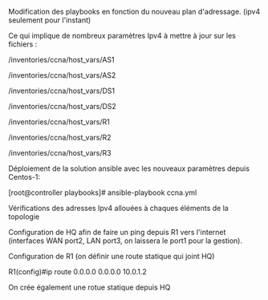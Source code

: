 Modification des playbooks en fonction du nouveau plan d'adressage. 
(ipv4 seulement pour l'instant)

Ce qui implique de nombreux paramètres Ipv4 à mettre à jour sur les fichiers :

/inventories/ccna/host_vars/AS1

/inventories/ccna/host_vars/AS2

/inventories/ccna/host_vars/DS1

/inventories/ccna/host_vars/DS2

/inventories/ccna/host_vars/R1

/inventories/ccna/host_vars/R2

/inventories/ccna/host_vars/R3

Déploiement de la solution ansible avec les nouveaux paramètres depuis Centos-1:

[root@controller playbooks]# ansible-playbook ccna.yml

Vérifications des adresses Ipv4 allouées à chaques éléments de la topologie


Configuration de HQ afin de faire un ping depuis R1 vers l'internet (interfaces WAN port2, LAN port3, on laissera le port1 pour la gestion).

Configuration de R1 (on définir une route statique qui joint HQ)

R1(config)#ip route 0.0.0.0 0.0.0.0 10.0.1.2

On crée également une rotue statique depuis HQ

